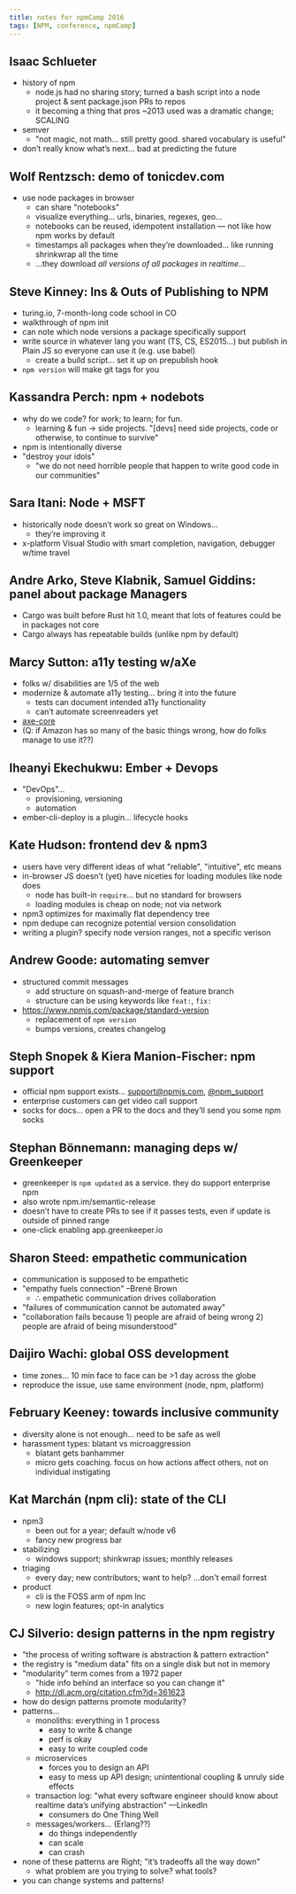 ```yaml
---
title: notes for npmCamp 2016
tags: [NPM, conference, npmCamp]
---
```


## Isaac Schlueter

* history of npm
  * node.js had no sharing story; turned a bash script into a node project & sent package.json PRs to repos
  * it becoming a thing that pros ~2013 used was a dramatic change; SCALING
* semver
  * "not magic, not math… still pretty good. shared vocabulary is useful"
* don’t really know what’s next… bad at predicting the future


## Wolf Rentzsch: demo of tonicdev.com

* use node packages in browser
  * can share "notebooks"
  * visualize everything… urls, binaries, regexes, geo…
  * notebooks can be reused, idempotent installation — not like how npm works by default
  * timestamps all packages when they’re downloaded… like running shrinkwrap all the time
  * …they download _all versions of all packages in realtime_…


## Steve Kinney: Ins & Outs of Publishing to NPM

* turing.io, 7-month-long code school in CO
* walkthrough of npm init
* can note which node versions a package specifically support
* write source in whatever lang you want (TS, CS, ES2015…) but publish in Plain JS so everyone can use it (e.g. use babel)
  * create a build script… set it up on prepublish hook
* `npm version` will make git tags for you


## Kassandra Perch: npm + nodebots

* why do we code? for work; to learn; for fun.
  * learning & fun -> side projects. "[devs] need side projects, code or otherwise, to continue to survive"
* npm is intentionally diverse
* "destroy your idols"
  * "we do not need horrible people that happen to write good code in our communities"


## Sara Itani: Node + MSFT

* historically node doesn’t work so great on Windows…
  * they’re improving it
* x-platform Visual Studio with smart completion, navigation, debugger w/time travel


## Andre Arko, Steve Klabnik, Samuel Giddins: panel about package Managers

* Cargo was built before Rust hit 1.0, meant that lots of features could be in packages not core
* Cargo always has repeatable builds (unlike npm by default)


## Marcy Sutton: a11y testing w/aXe

* folks w/ disabilities are 1/5 of the web
* modernize & automate a11y testing… bring it into the future
  * tests can document intended a11y functionality
  * can’t automate screenreaders yet
* [axe-core](https://www.npmjs.com/package/axe-core)
* (Q: if Amazon has so many of the basic things wrong, how do folks manage to use it??)


## Iheanyi Ekechukwu: Ember + Devops

* "DevOps"…
  * provisioning, versioning
  * automation
* ember-cli-deploy is a plugin… lifecycle hooks


## Kate Hudson: frontend dev & npm3

* users have very different ideas of what "reliable", "intuitive", etc means
* in-browser JS doesn’t (yet) have niceties for loading modules like node does
  * node has built-in `require`… but no standard for browsers
  * loading modules is cheap on node; not via network
* npm3 optimizes for maximally flat dependency tree
* npm dedupe can recognize potential version consolidation
* writing a plugin? specify node version ranges, not a specific verison


## Andrew Goode: automating semver

* structured commit messages
  * add structure on squash-and-merge of feature branch
  * structure can be using keywords like `feat:`, `fix:`
* <https://www.npmjs.com/package/standard-version>
  * replacement of `npm version`
  * bumps versions, creates changelog


## Steph Snopek & Kiera Manion-Fischer: npm support

* official npm support exists… support@npmjs.com, [@npm_support](http://twitter.com/npm_support)
* enterprise customers can get video call support
* socks for docs… open a PR to the docs and they’ll send you some npm socks


## Stephan Bönnemann: managing deps w/ Greenkeeper

* greenkeeper is `npm updated` as a service. they do support enterprise npm
* also wrote npm.im/semantic-release
* doesn’t have to create PRs to see if it passes tests, even if update is outside of pinned range
* one-click enabling app.greenkeeper.io


## Sharon Steed: empathetic communication

* communication is supposed to be empathetic
* "empathy fuels connection" –Brené Brown
  * ∴ empathetic communication drives collaboration
* "failures of communication cannot be automated away"
* "collaboration fails because 1) people are afraid of being wrong 2) people are afraid of being misunderstood"


## Daijiro Wachi: global OSS development

* time zones… 10 min face to face can be >1 day across the globe
* reproduce the issue, use same environment (node, npm, platform)


## February Keeney: towards inclusive community

* diversity alone is not enough… need to be safe as well
* harassment types: blatant vs microaggression
  * blatant gets banhammer
  * micro gets coaching. focus on how actions affect others, not on individual instigating


## Kat Marchán (npm cli): state of the CLI

* npm3
  * been out for a year; default w/node v6
  * fancy new progress bar
* stabilizing
  * windows support; shinkwrap issues; monthly releases
* triaging
  * every day; new contributors; want to help? ...don't email forrest
* product
  * cli is the FOSS arm of npm Inc
  * new login features; opt-in analytics


## CJ Silverio: design patterns in the npm registry

* "the process of writing software is abstraction & pattern extraction"
* the registry is "medium data" fits on a single disk but not in memory
* "modularity" term comes from a 1972 paper
  * "hide info behind an interface so you can change it"
  * <http://dl.acm.org/citation.cfm?id=361623>
* how do design patterns promote modularity?
* patterns…
  * monoliths: everything in 1 process
    * easy to write & change
    * perf is okay
    * easy to write coupled code
  * microservices
    * forces you to design an API
    * easy to mess up API design; unintentional coupling & unruly side effects
  * transaction log: "what every software engineer should know about realtime data’s unifying abstraction" —LinkedIn
    * consumers do One Thing Well
  * messages/workers… (Erlang??)
    * do things independently
    * can scale
    * can crash
* none of these patterns are Right; "it’s tradeoffs all the way down"
  * what problem are you trying to solve? what tools?
* you can change systems and patterns!
